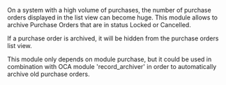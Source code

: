 On a system with a high volume of purchases, the number of purchase
orders displayed in the list view can become huge. This module allows to
archive Purchase Orders that are in status Locked or Cancelled.

If a purchase order is archived, it will be hidden from the purchase
orders list view.

This module only depends on module purchase, but it could be used in
combination with OCA module 'record_archiver' in order to automatically
archive old purchase orders.
